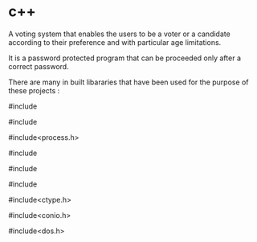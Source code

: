 # c++
A voting system that enables the users to be a voter or a candidate according to their preference and with particular age limitations.

It is a password protected program that can be proceeded only after a correct password.

There are many in built libararies that have been used for the purpose of these projects :

#include<iostream>

#include<fstream>

#include<process.h>

#include<cstring>

#include<cstdlib>

#include<cstdio>

#include<ctype.h>

#include<conio.h>

#include<dos.h>

